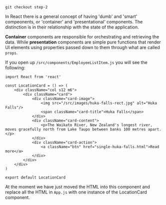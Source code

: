 ```
git checkout step-2
```

In React there is a general concept of having 'dumb' and 'smart' compeonents, or 'container' and 'presentational'
components. The distinction is in their relationship with the state of the application.

**Container** components are responsible for orchestrating and retrieving the data. While **presentation**
components are simple pure functions that render UI elements using properties passed down to them through
what are called `props`.

If you open up `/src/components/EmployeeListItem.js` you will see the following:

```
import React from 'react'

const LocationCard = () => (
    <div className="col s12 m6">
        <div className="card">
            <div className="card-image">
                <img src="/src/images/huka-falls-rect.jpg" alt="Huka Falls"/>
                <span className="card-title">Huka Falls</span>
            </div>
            <div className="card-content">
                <p>The Waikato River, New Zealand's longest river, moves gracefully north from Lake Taupo between banks 100 metres apart.</p>
            </div>
            <div className="card-action">
                <a className="btn" href="single-huka-falls.html">Read more</a>
            </div>
        </div>
    </div>
)

export default LocationCard
```

At the moment we have just moved the HTML into this component and replace all the HTML in `App.js` with one instance
of the LocationCard component.